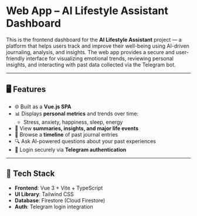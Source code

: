 # Web App – AI Lifestyle Assistant Dashboard

This is the frontend dashboard for the **AI Lifestyle Assistant** project — a platform that helps users track and improve their well-being using AI-driven journaling, analysis, and insights. The web app provides a secure and user-friendly interface for visualizing emotional trends, reviewing personal insights, and interacting with past data collected via the Telegram bot.

---

## 🖥️ Features

- 🌐 Built as a **Vue.js SPA**
- 📊 Displays **personal metrics** and trends over time:
    - Stress, anxiety, happiness, sleep, energy
- 🧠 View **summaries, insights, and major life events**
- 📆 Browse a **timeline** of past journal entries
- 🔍 Ask AI-powered questions about your past experiences
- 🔐 Login securely via **Telegram authentication**

---

## 🔧 Tech Stack

- **Frontend**: Vue 3 + Vite + TypeScript
- **UI Library**: Tailwind CSS
- **Database**: Firestore (Cloud Firestore)
- **Auth**: Telegram login integration
